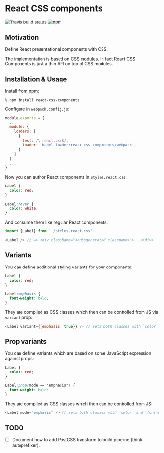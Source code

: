 # React CSS components

[![Travis build status](https://img.shields.io/travis/andreypopp/react-css-components/master.svg)](https://travis-ci.org/andreypopp/react-css-components)
[![npm](https://img.shields.io/npm/v/react-css-components.svg)](https://www.npmjs.com/package/react-css-components)

## Motivation

Define React presentational components with CSS.

The implementation is based on [CSS modules][]. In fact React CSS Components is
just a thin API on top of CSS modules.

## Installation & Usage

Install from npm:

    % npm install react-css-components

Configure in `webpack.config.js`:

```js
module.exports = {
  ...
  module: {
    loaders: [
      {
        test: /\.react.css$/,
        loader: 'babel-loader!react-css-components/webpack',
      }
    ]
  }
  ...
}
```
Now you can author React components in `Styles.react.css`:
```css
Label {
  color: red;
}

Label:hover {
  color: white;
}
```

And consume them like regular React components:
```js
import {Label} from './styles.react.css'

<Label /> // => <div className="<autogenerated classname>">...</div>
```
## Variants

You can define additional styling variants for your components:
```css
Label {
  color: red;
}

Label:emphasis {
  font-weight: bold;
}
```

They are compiled as CSS classes which then can be controlled from JS via
`variant` prop:
```js
<Label variant={{emphasis: true}} /> // sets both classes with `color` and `font-weight`
```
## Prop variants

You can define variants which are based on some JavaScript expression against
props:
```css
Label {
  color: red;
}

Label:prop(mode == "emphasis") {
  font-weight: bold;
}
```
They are compiled as CSS classes which then can be controlled from JS:
```js
<Label mode="emphasis" /> // sets both classes with `color` and `font-weight`
```

## TODO

* [ ] Document how to add PostCSS transform to build pipeline (think autoprefixer).

[CSS modules]: https://github.com/css-modules/css-modules
